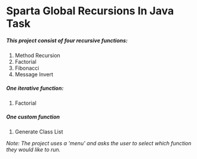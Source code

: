 # Sparta Global Recursions In Java Task

##### This project consist of four recursive functions:

1. Method Recursion
2. Factorial
3. Fibonacci
4. Message Invert

##### One iterative function:

1. Factorial

##### One custom function

1. Generate Class List

*Note: The project uses a 'menu' and asks the user to select which
function they would like to run.*

